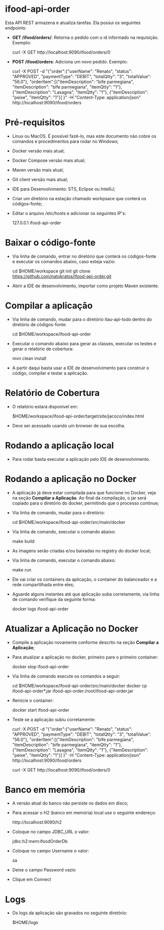 # ifood-api-order

Esta API REST armazena e atualiza tarefas. Ela possui os seguintes endpoints:

- **GET /ifood/orders/<orderId>**: Retorna o pedido com o id informado na requisição. Exemplo:

	curl -X GET http://localhost:9090/ifood/orders/0
	
- **POST /ifood/orders**: Adiciona um novo pedido. Exemplo:

	curl -X POST -d "{\"order\":{\"userName\": \"Renato\", \"status\": \"APPROVED\", \"paymentType\": \"DEBIT\", \"totalQtty\": \"3\", \"totalValue\": \"56.0\"}, \"orderItem\":[{\"itemDescription\": \"bife parmegiana\", \"itemDescription\": \"bife parmegiana\", \"itemQtty\": \"1\"}, {\"itemDescription\": \"Lasagna\", \"itemQtty\": \"1\"}, {\"itemDescription\": \"peixe\", \"itemQtty\": \"1\"}] }" -H "Content-Type: application/json" http://localhost:9090/ifood/orders

# Pré-requisitos

- Linux ou MacOS. É possível fazê-lo, mas este documento não cobre os comandos e procedimentos para rodar no Windows;
- Docker versão mais atual;
- Docker Compose versão mais atual;
- Maven versão mais atual;
- Git client versão mais atual;
- IDE para Desenvolvimento: STS, Eclipse ou IntelliJ;
- Criar um diretório na estação chamado workpsace que conterá os códigos-fonte;
- Editar o arquivo /etc/hosts e adicionar os seguintes IP's:
	
	127.0.0.1		ifood-api-order
	
# Baixar o código-fonte

- Via linha de comando, entrar no diretório que conterá os códigos-fonte e executar os comandos abaixo, caso esteja vazio:

	cd $HOME/workspace
	git init
	git clone https://github.com/natokratos/ifood-api-order.git

- Abrir a IDE de desenvolvimento, importar como projeto Maven existente.

# Compilar a aplicação

- Via linha de comando, mudar para o diretório itau-api-todo dentro do diretório de códigos-fonte:
  
	cd $HOME/workspace/ifood-api-order

- Executar o comando abaixo para gerar as classes, executar os testes e gerar o relatório de cobertura:

	mvn clean install  

- A partir daqui basta usar a IDE de desenvolvimento para construir o código, compilar e testar a aplicação.

# Relatório de Cobertura

- O relatório estará disponível em:

	$HOME/workspace/ifood-api-order/target/site/jacoco/index.html

- Deve ser acessado usando um browser de sua escolha.

# Rodando a aplicação local
  
- Para rodar basta executar a aplicação pelo IDE de desenvolvimento.

# Rodando a aplicação no Docker

- A aplicação já deve estar compilada para que funcione no Docker, veja na seção **Compilar a Aplicação**. Ao final da compilação, o jar será copiado para o diretório do docker, permitindo que o processo continue;


- Via linha de comando, mudar para o diretório:

	cd $HOME/workspace/ifood-api-order/src/main/docker

- Via linha de comando, executar o comando abaixo:

	make build 

- As imagens serão criadas e/ou baixadas no registry do docker local;


- Via linha de comando, executar o comando abaixo:

	make run
	
- Ele vai criar os containers da aplicação, o container do balanceador e a rede compartilhada entre eles;


- Aguarde alguns instantes até que aplicação suba corretamente, via linha de comando verifique da seguinte forma:

	docker logs ifood-api-order

# Atualizar a Aplicação no Docker

- Compile a aplicação novamente conforme descrito na seção **Compilar a Aplicação**;

- Para atualizar a aplicação no docker, primeiro pare o primeiro container:

	docker stop ifood-api-order

- Via linha de comando execute os comandos a seguir:

	cd $HOME/workspace/ifood-api-order/src/main/docker
	docker cp ifood-api-order*.jar ifood-api-order:/root/ifood-api-order.jar

- Reinicie o container:
	
	docker start ifood-api-order

- Teste se a aplicação subiu corretamente:

	curl -X POST -d "{\"order\":{\"userName\": \"Renato\", \"status\": \"APPROVED\", \"paymentType\": \"DEBIT\", \"totalQtty\": \"3\", \"totalValue\": \"56.0\"}, \"orderItem\":[{\"itemDescription\": \"bife parmegiana\", \"itemDescription\": \"bife parmegiana\", \"itemQtty\": \"1\"}, {\"itemDescription\": \"Lasagna\", \"itemQtty\": \"1\"}, {\"itemDescription\": \"peixe\", \"itemQtty\": \"1\"}] }" -H "Content-Type: application/json" http://localhost:9090/ifood/orders
	
	curl -X GET http://localhost:9090/ifood/orders/0

# Banco em memória

- A versão atual do banco não persiste os dados em disco;

- Para acessar o H2 (banco em memória) local use o seguinte endereço:

	http://localhost:9090/h2

- Coloque no campo JDBC_URL o valor:

	jdbc:h2:mem:ifoodOrderDb
  
- Coloque no campo Username o valor:

	sa
  
- Deixe o campo Password vazio
  
- Clique em Connect

# Logs

- Os logs da aplicação são gravados no seguinte diretório:

	$HOME/logs 

 
